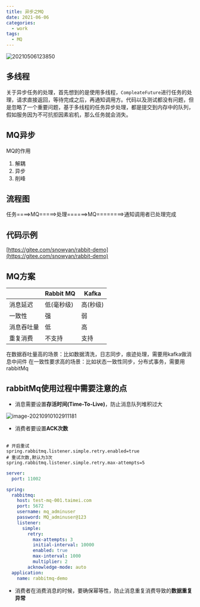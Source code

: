 ```yaml
---
title: 异步之MQ
date: 2021-06-06
categories:
  - work
tags:
  - MQ
---
```



![20210506123850](https://fastly.jsdelivr.net/gh/qbmzc/images/md/20210506123850.png)

<!-- more -->

## 多线程

关于异步任务的处理，首先想到的是使用多线程，`CompleateFuture`进行任务的处理，请求直接返回，等待完成之后，再通知调用方。代码以及测试都没有问题，但是忽略了一个重要问题，基于多线程的任务异步处理，都是提交到内存中的队列，假如服务因为不可抗拒因素宕机，那么任务就会消失。

## MQ异步

MQ的作用

1. 解耦
2. 异步
3. 削峰

## 流程图

任务====>MQ=====>处理======>MQ========>通知调用者已处理完成

## 代码示例

[https://gitee.com/snowyan/rabbit-demo](https://gitee.com/snowyan/rabbit-demo)

## MQ方案

|            | Rabbit MQ  | Kafka    |
| ---------- | ---------- | -------- |
| 消息延迟   | 低(毫秒级) | 高(秒级) |
| 一致性     | 强         | 弱       |
| 消息吞吐量 | 低         | 高       |
| 重复消费   | 不支持     | 支持     |

在数据吞吐量高的场景：比如数据清洗，日志同步，痕迹处理，需要用kafka做消息中间件
在一致性要求高的场景：比如状态一致性同步，分布式事务，需要用rabbitMq



## rabbitMq使用过程中需要注意的点

- 消息需要设置**存活时间(Time-To-Live)**，防止消息队列堆积过大

![image-20210910102911181](https://fastly.jsdelivr.net/gh/qbmzc/images/2021/202109101029242.png)

- 消费者要设置**ACK次数**

```properties

# 开启重试
spring.rabbitmq.listener.simple.retry.enabled=true
# 重试次数,默认为3次
spring.rabbitmq.listener.simple.retry.max-attempts=5
```

```yaml
server:
  port: 11002

spring:
  rabbitmq:
    host: test-mq-001.taimei.com
    port: 5672
    username: mq_adminuser
    password: MQ_adminuser@123
    listener:
      simple:
        retry:
          max-attempts: 3
          initial-interval: 10000
          enabled: true
          max-interval: 1000
          multiplier: 2
        acknowledge-mode: auto
  application:
    name: rabbitmq-demo
```

- 消费者在消费消息的时候，要确保幂等性，防止消息重复消费导致的**数据重复异常**

